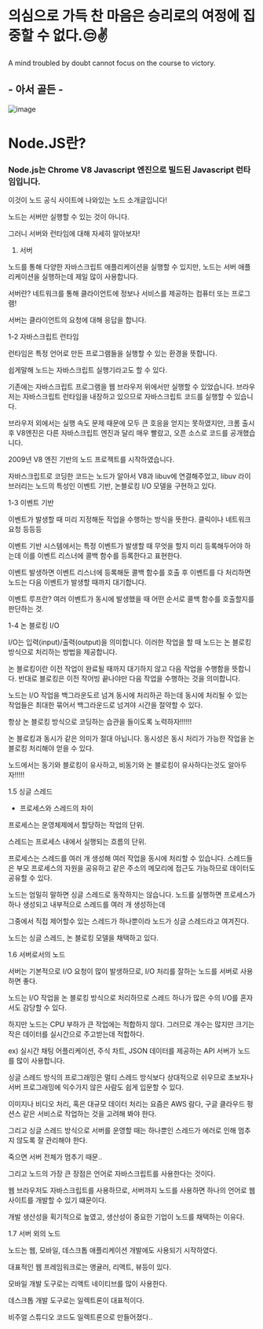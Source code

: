 # 의심으로 가득 찬 마음은 승리로의 여정에 집중할 수 없다.😒✌

A mind troubled by doubt cannot focus on the course to victory.

## - 아서 골든 -

![image](https://user-images.githubusercontent.com/85468215/128734474-a4510cc8-8edf-477a-80b6-8461c43f7e8b.png)

# Node.JS란?

### Node.js는 Chrome V8 Javascript 엔진으로 빌드된 Javascript 런타임입니다. 

이것이 노드 공식 사이트에 나와있는 노드 소개글입니다!

노드는 서버만 실행할 수 있는 것이 아니다. 

그러니 서버와 런타임에 대해 자세히 알아보자!

1. 서버

노드를 통해 다양한 자바스크립트 애플리케이션을 실행할 수 있지만, 노드는 서버 애플리케이션을 실행하는데 제일 많이 사용합니다.

서버란? 네트워크를 통해 클라이언트에 정보나 서비스를 제공하는 컴퓨터 또는 프로그램!

서버는 클라이언트의 요청에 대해 응답을 합니다. 

1-2 자바스크립트 런타임

런타임은 특정 언어로 만든 프로그램들을 실행할 수 있는 환경을 뜻합니다.

쉽게말해 노드는 자바스크립트 실행기라고도 할 수 있다.

기존에는 자바스크립트 프로그램을 웹 브라우저 위에서만 실행할 수 있었습니다. 브라우저는 자바스크립트 런타임을 내장하고 있으므로 자바스크립트 코드를 실행할 수 있습니다.

브라우저 외에서는 실행 속도 문제 때문에 모두 큰 호응을 얻지는 못하였지만, 크롬 출시 후 V8엔진은 다른 자바스크립트 엔진과 달리 매우 빨랐고, 오픈 소스로 코드를 공개했습니다.

2009년 V8 엔진 기반의 노드 프로젝트를 시작하였습니다.

자바스크립트로 코딩한 코드는 노드가 알아서 V8과 libuv에 연결해주었고, libuv 라이브러리는 노드의 특성인 이벤트 기반, 논블로킹 I/O 모델을 구현하고 있다.

1-3 이벤트 기반

이벤트가 발생할 때 미리 지정해둔 작업을 수행하는 방식을 뜻한다. 클릭이나 네트워크 요청 등등등

이벤트 기반 시스템에서는 특정 이벤트가 발생할 때 무엇을 할지 미리 등록해두어야 하는데 이를 이벤트 리스너에 콜백 함수를 등록한다고 표현한다.

이벤트 발생하면 이벤트 리스너에 등록해둔 콜백 함수를 호출 후 이벤트를 다 처리하면 노드는 다음 이벤트가 발생할 때까지 대기합니다.

이벤트 루프란? 여러 이벤트가 동시에 발생했을 때 어떤 순서로 콜백 함수를 호출할지를 판단하는 것.

1-4 논 블로킹 I/O

I/O는 입력(input)/출력(output)을 의미합니다. 이러한 작업을 할 때 노드는 논 블로킹 방식으로 처리하는 방법을 제공합니다. 

논 블로킹이란 이전 작업이 완료될 때까지 대기하지 않고 다음 작업을 수행함을 뜻합니다. 반대로 블로킹은 이전 작어빙 끝나야만 다음 작업을 수행하는 것을 의미합니다.

노드는 I/O 작업을 백그라운도르 넘겨 동시에 처리하곤 하는데 동시에 처리될 수 있는 작업들은 최대한 묶어서 백그라운드로 넘겨야 시간을 절약할 수 있다.

항상 논 블로킹 방식으로 코딩하는 습관을 들이도록 노력하자!!!!!!

논 블로킹과 동시가 같은 의미가 절대 아닙니다. 동시성은 동시 처리가 가능한 작업을 논 블로킹 처리해야 얻을 수 있다.

노드에서는 동기와 블로킹이 유사하고, 비동기와 논 블로킹이 유사하다는것도 알아두자!!!!!

1.5 싱글 스레드

- 프로세스와 스레드의 차이

프로세스는 운영체제에서 할당하는 작업의 단위.

스레드는 프로세스 내에서 실행되는 흐름의 단위.

프로세스는 스레드를 여러 개 생성해 여러 작업을 동시에 처리할 수 있습니다. 스레드들은 부모 프로세스의 자원을 공유하고 같은 주소의 메모리에 접근도 가능하므로 데이터도 공유할 수 있다.

노드는 엄밀히 말하면 싱글 스레드로 동작하지는 않습니다. 노드를 실행하면 프로세스가 하나 생성되고 내부적으로 스레드를 여러 개 생성하는데 

그중에서 직접 제어할수 있는 스레드가 하나뿐이라 노드가 싱글 스레드라고 여겨진다.

노드는 싱글 스레드, 논 블로킹 모델을 채택하고 있다.

1.6 서버로서의 노드 

서버는 기본적으로 I/O 요청이 많이 발생하므로, I/O 처리를 잘하는 노드를 서버로 사용하면 좋다. 

노드는 I/O 작업을 논 블로킹 방식으로 처리하므로 스레드 하나가 많은 수의 I/O를 혼자서도 감당할 수 있다.

하지만 노드는 CPU 부하가 큰 작업에는 적합하지 않다. 그러므로 개수는 많지만 크기는 작은 데이터를 실시간으로 주고받는데 적합하다.

ex) 실시간 채팅 어플리케이션, 주식 차트, JSON 데이터를 제공하는 API 서버가 노드를 많이 사용합니다.

싱글 스레드 방식의 프로그래밍은 멀티 스레드 방식보다 상대적으로 쉬우므로 초보자나 서버 프로그래밍에 익수가지 않은 사람도 쉽게 입문할 수 있다.

이미지나 비디오 처리, 혹은 대규모 데이터 처리는 요즘은 AWS 람다, 구글 클라우드 펑션스 같은 서비스로 작업하는 것을 고려해 봐야 한다.

그리고 싱글 스레드 방식으로 서버를 운영할 때는 하나뿐인 스레드가 에러로 인해 멈추지 않도록 잘 관리해야 한다.

죽으면 서버 전체가 멈추기 때문..

그리고 노드의 가장 큰 장점은 언어로 자바스크립트를 사용한다는 것이다.

웹 브라우저도 자바스크립트를 사용하므로, 서버까지 노드를 사용하면 하나의 언어로 웹 사이트를 개발할 수 있기 떄문이다.

개발 생산성을 획기적으로 높였고, 생산성이 중요한 기업이 노드를 채택하는 이유다.

1.7 서버 외의 노드

노드는 웹, 모바일, 데스크톱 애플리케이션 개발에도 사용되기 시작하였다.

대표적인 웹 프레임워크로는 앵귤러, 리액트, 뷰등이 있다.

모바일 개발 도구로는 리액트 네이티브를 많이 사용한다.

데스크톱 개발 도구로는 일렉트론이 대표적이다.

비주얼 스튜디오 코드도 일렉트론으로 만들어졌다..

